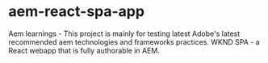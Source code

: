 # aem-react-spa-app
Aem learnings - This project is mainly for testing latest Adobe's latest recommended aem technologies and frameworks practices. WKND SPA - a React webapp that is fully authorable in AEM.
